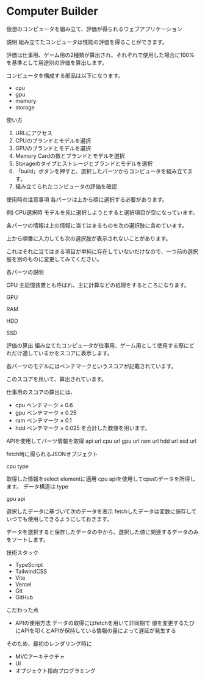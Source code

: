 # Computer Builder

仮想のコンピュータを組み立て、評価が得られるウェブアプリケーション

説明
組み立てたコンピュータは性能の評価を得ることができます。

評価は仕事用、ゲーム用の2種類が算出され、それぞれで使用した場合に100%を基準として用途別の評価を算出します。

コンピュータを構成する部品は以下になります。
* cpu
* gpu
* memory
* storage

使い方
1. URLにアクセス
2. CPUのブランドとモデルを選択
3. GPUのブランドとモデルを選択
4. Memory Cardの数とブランドとモデルを選択
5. Storageのタイプとストレージとブランドとモデルを選択
6. 「build」ボタンを押すと、選択したパーツからコンピュータを組み立てます。
7. 組み立てられたコンピュータの評価を確認

使用時の注意事項
各パーツは上から順に選択する必要があります。

例) CPU選択時
モデルを先に選択しようとすると選択項目が空になっています。

各パーツの情報は上の情報に当てはまるものを次の選択肢に含めています。

上から順番に入力しても次の選択肢が表示されないことがあります。

これはそれに当てはまる項目が単純に存在していないだけなので、一つ前の選択肢を別のものに変更してみてください。

各パーツの説明

CPU
主記憶装置とも呼ばれ、主に計算などの処理をするところになります。

GPU

RAM

HDD

SSD

評価の算出
組み立てたコンピュータが仕事用、ゲーム用として使用する際にどれだけ適しているかをスコアに表示します。

各パーツのモデルにはベンチマークというスコアが記載されています。

このスコアを用いて、算出されています。

仕事用のスコアの算出には、
* cpu ベンチマーク × 0.6
* gpu ベンチマーク × 0.25
* ram ベンチマーク × 0.1
* hdd ベンチマーク × 0.025
を合計した数値を用います。

APIを使用してパーツ情報を取得
api url
cpu	url
gpu	url
ram	url
hdd	url
ssd	url

fetch時に得られるJSONオブジェクト

cpu
type	
	

取得した情報をselect elementに適用
cpu
apiを使用してcpuのデータを所得します。
データ構造は
type

gpu
api

選択したデータに基づいて次のデータを表示
fetchしたデータは変数に保存していつでも使用しできるようにしておきます。

データを選択すると保存したデータの中から、選択した値に関連するデータのみをソートします。

技術スタック
* TypeScript
* TailwindCSS
* Vite
* Vercel
* Git
* GitHub

こだわった点
* APIの使用方法
データの取得にはfetchを用いて非同期で
値を変更するたびにAPIを叩くとAPIが保持している情報の量によって遅延が発生する

そのため、最初のレンダリング時に

* MVCアーキテクチャ
* UI
* オブジェクト指向プログラミング



